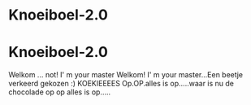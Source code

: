 # Knoeiboel-2.0
# Knoeiboel-2.0
Welkom ... not!
I' m your master
Welkom!
I' m your master...Een beetje verkeerd gekozen :)
KOEKIEEEES
Op.OP.alles is op.....waar is nu de chocolade op op alles is op.....

